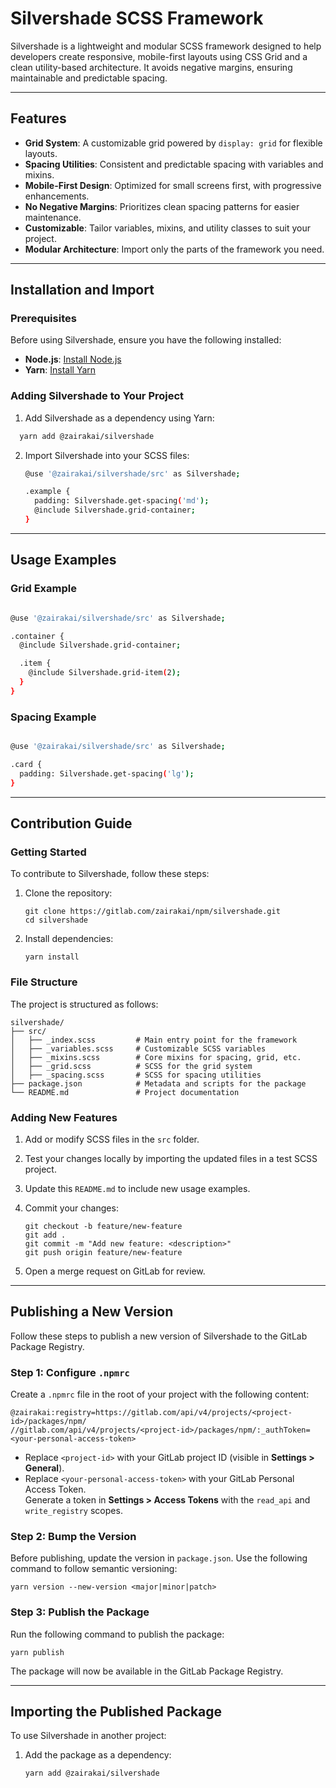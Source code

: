 # Silvershade SCSS Framework

Silvershade is a lightweight and modular SCSS framework designed to help developers create responsive, mobile-first layouts using CSS Grid and a clean utility-based architecture. It avoids negative margins, ensuring maintainable and predictable spacing.

---

## Features

- **Grid System**: A customizable grid powered by `display: grid` for flexible layouts.
- **Spacing Utilities**: Consistent and predictable spacing with variables and mixins.
- **Mobile-First Design**: Optimized for small screens first, with progressive enhancements.
- **No Negative Margins**: Prioritizes clean spacing patterns for easier maintenance.
- **Customizable**: Tailor variables, mixins, and utility classes to suit your project.
- **Modular Architecture**: Import only the parts of the framework you need.

---

## Installation and Import

### Prerequisites

Before using Silvershade, ensure you have the following installed:
- **Node.js**: [Install Node.js]
- **Yarn**: [Install Yarn]

### Adding Silvershade to Your Project

1. Add Silvershade as a dependency using Yarn:
```bash
  yarn add @zairakai/silvershade
```

2. Import Silvershade into your SCSS files:
   ```bash
   @use '@zairakai/silvershade/src' as Silvershade;

   .example {
     padding: Silvershade.get-spacing('md');
     @include Silvershade.grid-container;
   }
   ```

---

## Usage Examples

### Grid Example

```bash

@use '@zairakai/silvershade/src' as Silvershade;

.container {
  @include Silvershade.grid-container;

  .item {
    @include Silvershade.grid-item(2);
  }
}
```

### Spacing Example

```bash

@use '@zairakai/silvershade/src' as Silvershade;

.card {
  padding: Silvershade.get-spacing('lg');
}
```

---

## Contribution Guide

### Getting Started

To contribute to Silvershade, follow these steps:

1. Clone the repository:
   ```
   git clone https://gitlab.com/zairakai/npm/silvershade.git
   cd silvershade
   ```

2. Install dependencies:
   ```
   yarn install
   ```

### File Structure

The project is structured as follows:
```
silvershade/
├── src/
│   ├── _index.scss         # Main entry point for the framework
│   ├── _variables.scss     # Customizable SCSS variables
│   ├── _mixins.scss        # Core mixins for spacing, grid, etc.
│   ├── _grid.scss          # SCSS for the grid system
│   ├── _spacing.scss       # SCSS for spacing utilities
├── package.json            # Metadata and scripts for the package
└── README.md               # Project documentation
```

### Adding New Features

1. Add or modify SCSS files in the `src` folder.
2. Test your changes locally by importing the updated files in a test SCSS project.
3. Update this `README.md` to include new usage examples.
4. Commit your changes:
   ```
   git checkout -b feature/new-feature
   git add .
   git commit -m "Add new feature: <description>"
   git push origin feature/new-feature
   ```

5. Open a merge request on GitLab for review.

---

## Publishing a New Version

Follow these steps to publish a new version of Silvershade to the GitLab Package Registry.

### Step 1: Configure `.npmrc`

Create a `.npmrc` file in the root of your project with the following content:

```
@zairakai:registry=https://gitlab.com/api/v4/projects/<project-id>/packages/npm/
//gitlab.com/api/v4/projects/<project-id>/packages/npm/:_authToken=<your-personal-access-token>
```

- Replace `<project-id>` with your GitLab project ID (visible in **Settings > General**).
- Replace `<your-personal-access-token>` with your GitLab Personal Access Token.  
  Generate a token in **Settings > Access Tokens** with the `read_api` and `write_registry` scopes.

### Step 2: Bump the Version

Before publishing, update the version in `package.json`. Use the following command to follow semantic versioning:
```
yarn version --new-version <major|minor|patch>
```

### Step 3: Publish the Package

Run the following command to publish the package:
```
yarn publish
```

The package will now be available in the GitLab Package Registry.

---

## Importing the Published Package

To use Silvershade in another project:

1. Add the package as a dependency:
   ```
   yarn add @zairakai/silvershade
   ```


[Install Node.js]: https://nodejs.org/
[Install Yarn]: https://yarnpkg.com/
